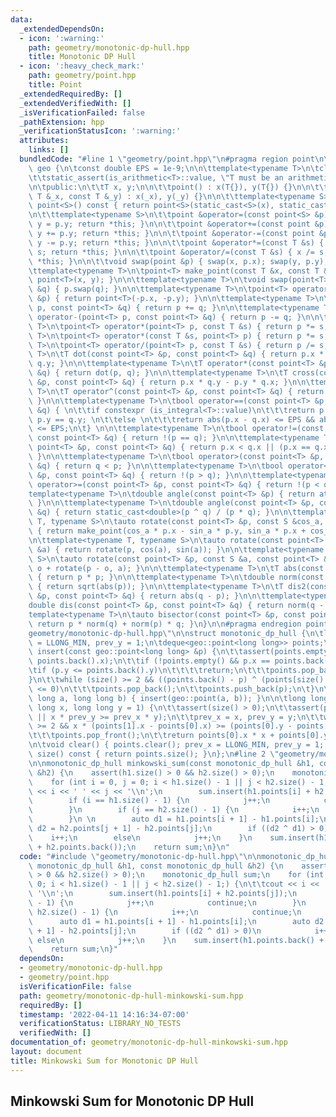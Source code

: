 ```yaml
---
data:
  _extendedDependsOn:
  - icon: ':warning:'
    path: geometry/monotonic-dp-hull.hpp
    title: Monotonic DP Hull
  - icon: ':heavy_check_mark:'
    path: geometry/point.hpp
    title: Point
  _extendedRequiredBy: []
  _extendedVerifiedWith: []
  _isVerificationFailed: false
  _pathExtension: hpp
  _verificationStatusIcon: ':warning:'
  attributes:
    links: []
  bundledCode: "#line 1 \"geometry/point.hpp\"\n#pragma region point\n\nnamespace\
    \ geo {\n\tconst double EPS = 1e-9;\n\n\ttemplate<typename T>\n\tclass point {\n\
    \t\tstatic_assert(is_arithmetic<T>::value, \"T must be an arithmetic type\");\n\
    \n\tpublic:\n\t\tT x, y;\n\n\t\tpoint() : x(T{}), y(T{}) {}\n\n\t\tpoint(const\
    \ T &_x, const T &_y) : x(_x), y(_y) {}\n\n\t\ttemplate<typename S> \n\t\toperator\
    \ point<S>() const { return point<S>(static_cast<S>(x), static_cast<S>(y)); }\n\
    \n\t\ttemplate<typename S>\n\t\tpoint &operator=(const point<S> &p) { x = p.x;\
    \ y = p.y; return *this; }\n\n\t\tpoint &operator+=(const point &p) { x += p.x;\
    \ y += p.y; return *this; }\n\n\t\tpoint &operator-=(const point &p) { x -= p.x;\
    \ y -= p.y; return *this; }\n\n\t\tpoint &operator*=(const T &s) { x *= s; y *=\
    \ s; return *this; }\n\n\t\tpoint &operator/=(const T &s) { x /= s; y /= s; return\
    \ *this; }\n\n\t\tvoid swap(point &p) { swap(x, p.x); swap(y, p.y); }\n\t};\n\n\
    \ttemplate<typename T>\n\tpoint<T> make_point(const T &x, const T &y) { return\
    \ point<T>(x, y); }\n\n\ttemplate<typename T>\n\tvoid swap(point<T> &p, point<T>\
    \ &q) { p.swap(q); }\n\n\ttemplate<typename T>\n\tpoint<T> operator-(const point<T>\
    \ &p) { return point<T>(-p.x, -p.y); }\n\n\ttemplate<typename T>\n\tpoint<T> operator+(point<T>\
    \ p, const point<T> &q) { return p += q; }\n\n\ttemplate<typename T>\n\tpoint<T>\
    \ operator-(point<T> p, const point<T> &q) { return p -= q; }\n\n\ttemplate<typename\
    \ T>\n\tpoint<T> operator*(point<T> p, const T &s) { return p *= s; }\n\n\ttemplate<typename\
    \ T>\n\tpoint<T> operator*(const T &s, point<T> p) { return p *= s; }\n\n\ttemplate<typename\
    \ T>\n\tpoint<T> operator/(point<T> p, const T &s) { return p /= s;}\n\n\ttemplate<typename\
    \ T>\n\tT dot(const point<T> &p, const point<T> &q) { return p.x * q.x + p.y *\
    \ q.y; }\n\n\ttemplate<typename T>\n\tT operator*(const point<T> &p, const point<T>\
    \ &q) { return dot(p, q); }\n\n\ttemplate<typename T>\n\tT cross(const point<T>\
    \ &p, const point<T> &q) { return p.x * q.y - p.y * q.x; }\n\n\ttemplate<typename\
    \ T>\n\tT operator^(const point<T> &p, const point<T> &q) { return cross(p, q);\
    \ }\n\n\ttemplate<typename T>\n\tbool operator==(const point<T> &p, const point<T>\
    \ &q) { \n\t\tif constexpr (is_integral<T>::value)\n\t\t\treturn p.x == q.x &&\
    \ p.y == q.y; \n\t\telse \n\t\t\treturn abs(p.x - q.x) <= EPS && abs(p.y - q.y)\
    \ <= EPS;\n\t} \n\n\ttemplate<typename T>\n\tbool operator!=(const point<T> &p,\
    \ const point<T> &q) { return !(p == q); }\n\n\ttemplate<typename T>\n\tbool operator<(const\
    \ point<T> &p, const point<T> &q) { return p.x < q.x || (p.x == q.x && p.y < q.y);\
    \ }\n\n\ttemplate<typename T>\n\tbool operator>(const point<T> &p, const point<T>\
    \ &q) { return q < p; }\n\n\ttemplate<typename T>\n\tbool operator<=(const point<T>\
    \ &p, const point<T> &q) { return !(p > q); }\n\n\ttemplate<typename T>\n\tbool\
    \ operator>=(const point<T> &p, const point<T> &q) { return !(p < q); }\n\n\t\
    template<typename T>\n\tdouble angle(const point<T> &p) { return atan2(p.y, p.x);\
    \ }\n\n\ttemplate<typename T>\n\tdouble angle(const point<T> &p, const point<T>\
    \ &q) { return static_cast<double>(p ^ q) / (p * q); }\n\n\ttemplate<typename\
    \ T, typename S>\n\tauto rotate(const point<T> &p, const S &cos_a, const S &sin_a)\
    \ { return make_point(cos_a * p.x - sin_a * p.y, sin_a * p.x + cos_a * p.y); }\n\
    \n\ttemplate<typename T, typename S>\n\tauto rotate(const point<T> &p, const S\
    \ &a) { return rotate(p, cos(a), sin(a)); }\n\n\ttemplate<typename T, typename\
    \ S>\n\tauto rotate(const point<T> &p, const S &a, const point<T> &o) { return\
    \ o + rotate(p - o, a); }\n\n\ttemplate<typename T>\n\tT abs(const point<T> &p)\
    \ { return p * p; }\n\n\ttemplate<typename T>\n\tdouble norm(const point<T> &p)\
    \ { return sqrt(abs(p)); }\n\n\ttemplate<typename T>\n\tT dis2(const point<T>\
    \ &p, const point<T> &q) { return abs(q - p); }\n\n\ttemplate<typename T>\n\t\
    double dis(const point<T> &p, const point<T> &q) { return norm(q - p); }\n\n\t\
    template<typename T>\n\tauto bisector(const point<T> &p, const point<T> &q) {\
    \ return p * norm(q) + norm(p) * q; }\n}\n\n#pragma endregion point\n#line 2 \"\
    geometry/monotonic-dp-hull.hpp\"\n\nstruct monotonic_dp_hull {\n\tlong long prev_x\
    \ = LLONG_MIN, prev_y = 1;\n\tdeque<geo::point<long long>> points;\n \n\tvoid\
    \ insert(const geo::point<long long> &p) {\n\t\tassert(points.empty() || p.x >=\
    \ points.back().x);\n\t\tif (!points.empty() && p.x == points.back().x) {\n\t\t\
    \tif (p.y <= points.back().y)\n\t\t\t\treturn;\n\t\t\tpoints.pop_back();\n\t\t\
    }\n\t\twhile (size() >= 2 && ((points.back() - p) ^ (points[size() - 2] - points.back()))\
    \ <= 0)\n\t\t\tpoints.pop_back();\n\t\tpoints.push_back(p);\n\t}\n\n\tvoid insert(long\
    \ long a, long long b) { insert(geo::point(a, b)); }\n\n\tlong long query(long\
    \ long x, long long y = 1) {\n\t\tassert(size() > 0);\n\t\tassert(prev_x == LLONG_MIN\
    \ || x * prev_y >= prev_x * y);\n\t\tprev_x = x, prev_y = y;\n\t\twhile (size()\
    \ >= 2 && x * (points[1].x - points[0].x) >= (points[0].y - points[1].y) * y)\n\
    \t\t\tpoints.pop_front();\n\t\treturn points[0].x * x + points[0].y * y;\n\t}\n\
    \n\tvoid clear() { points.clear(); prev_x = LLONG_MIN, prev_y = 1; }\n\n\tint\
    \ size() const { return points.size(); }\n};\n#line 2 \"geometry/monotonic-dp-hull-minkowski-sum.hpp\"\
    \n\nmonotonic_dp_hull minkowski_sum(const monotonic_dp_hull &h1, const monotonic_dp_hull\
    \ &h2) {\n    assert(h1.size() > 0 && h2.size() > 0);\n    monotonic_dp_hull sum;\n\
    \    for (int i = 0, j = 0; i < h1.size() - 1 || j < h2.size() - 1;) {\n\t\tcout\
    \ << i << ' ' << j << '\\n';\n        sum.insert(h1.points[i] + h2.points[j]);\n\
    \        if (i == h1.size() - 1) {\n            j++;\n            continue;\n\
    \        }\n        if (j == h2.size() - 1) {\n            i++;\n            continue;\n\
    \        }\n \n        auto d1 = h1.points[i + 1] - h1.points[i];\n        auto\
    \ d2 = h2.points[j + 1] - h2.points[j];\n        if ((d2 ^ d1) > 0)\n        \
    \    i++;\n        else\n            j++;\n    }\n    sum.insert(h1.points.back()\
    \ + h2.points.back());\n    return sum;\n}\n"
  code: "#include \"geometry/monotonic-dp-hull.hpp\"\n\nmonotonic_dp_hull minkowski_sum(const\
    \ monotonic_dp_hull &h1, const monotonic_dp_hull &h2) {\n    assert(h1.size()\
    \ > 0 && h2.size() > 0);\n    monotonic_dp_hull sum;\n    for (int i = 0, j =\
    \ 0; i < h1.size() - 1 || j < h2.size() - 1;) {\n\t\tcout << i << ' ' << j <<\
    \ '\\n';\n        sum.insert(h1.points[i] + h2.points[j]);\n        if (i == h1.size()\
    \ - 1) {\n            j++;\n            continue;\n        }\n        if (j ==\
    \ h2.size() - 1) {\n            i++;\n            continue;\n        }\n \n  \
    \      auto d1 = h1.points[i + 1] - h1.points[i];\n        auto d2 = h2.points[j\
    \ + 1] - h2.points[j];\n        if ((d2 ^ d1) > 0)\n            i++;\n       \
    \ else\n            j++;\n    }\n    sum.insert(h1.points.back() + h2.points.back());\n\
    \    return sum;\n}"
  dependsOn:
  - geometry/monotonic-dp-hull.hpp
  - geometry/point.hpp
  isVerificationFile: false
  path: geometry/monotonic-dp-hull-minkowski-sum.hpp
  requiredBy: []
  timestamp: '2022-04-11 14:16:34-07:00'
  verificationStatus: LIBRARY_NO_TESTS
  verifiedWith: []
documentation_of: geometry/monotonic-dp-hull-minkowski-sum.hpp
layout: document
title: Minkowski Sum for Monotonic DP Hull
---
```


## Minkowski Sum for Monotonic DP Hull